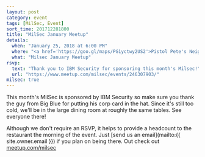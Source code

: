 ```yaml
---
layout: post
category: event
tags: [MilSec, Event]
sort_time: 201712281800
title: "MilSec January Meetup"
details:
  when: "January 25, 2018 at 6:00 PM"
  where: "<a href='https://goo.gl/maps/PG1yctwy2US2'>Pistol Pete's Neighborhood Bar & Grill</a>"
  what: "Milsec January Meetup"
rsvp:
  text: "Thank you to IBM Security for sponsoring this month's Milsec!"
  url: "https://www.meetup.com/milsec/events/246307903/"
milsec: true
---
```

This month's MilSec is sponsored by IBM Security so make sure you thank the guy from Big Blue for putting his corp card in the hat. Since it's still too cold, we'll be in the large dining room at roughly the same tables.  See everyone there!

Although we don't require an RSVP, it helps to provide a headcount to the restaurant the morning of the event. Just [send us an email](mailto:{{ site.owner.email }}) if you plan on being there. Out check out [meetup.com/milsec](https://meetup.com/milsec)
